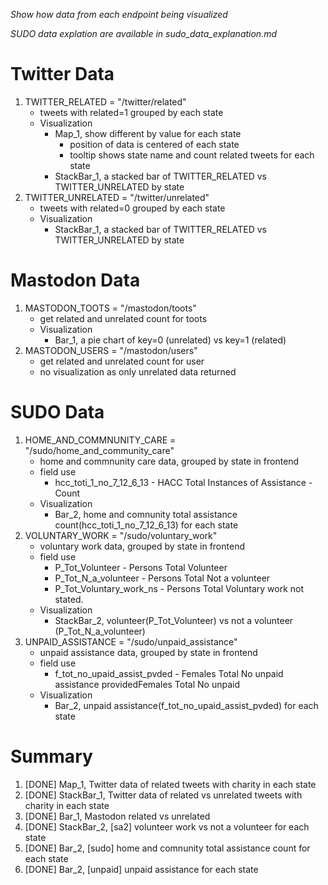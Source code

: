 _Show how data from each endpoint being visualized_

_SUDO data explation are available in sudo_data_explanation.md_

# Twitter Data
1. TWITTER_RELATED = "/twitter/related"
    - tweets with related=1 grouped by each state
    - Visualization
        - Map_1, show different by value for each state
            - position of data is centered of each state
            - tooltip shows state name and count related tweets for each state
        - StackBar_1, a stacked bar of TWITTER_RELATED vs TWITTER_UNRELATED by state
2. TWITTER_UNRELATED = "/twitter/unrelated"
    - tweets with related=0 grouped by each state
    - Visualization
        - StackBar_1, a stacked bar of TWITTER_RELATED vs TWITTER_UNRELATED by state
# Mastodon Data
1. MASTODON_TOOTS = "/mastodon/toots"
    - get related and unrelated count for toots
    -  Visualization
        - Bar_1, a pie chart of key=0 (unrelated) vs key=1 (related)
2. MASTODON_USERS = "/mastodon/users"
    - get related and unrelated count for user
    - no visualization as only unrelated data returned

# SUDO Data
1. HOME_AND_COMMNUNITY_CARE = "/sudo/home_and_community_care"
    - home and commnunity care data, grouped by state in frontend
    - field use
        - hcc_toti_1_no_7_12_6_13 - HACC Total Instances of Assistance - Count
    - Visualization
        - Bar_2, home and comnunity total assistance count(hcc_toti_1_no_7_12_6_13) for each state
2. VOLUNTARY_WORK = "/sudo/voluntary_work"
    - voluntary work data, grouped by state in frontend
    - field use
        - P_Tot_Volunteer - Persons Total Volunteer
        - P_Tot_N_a_volunteer - Persons Total Not a volunteer
        - P_Tot_Voluntary_work_ns - Persons Total Voluntary work not stated.
    - Visualization
        - StackBar_2, volunteer(P_Tot_Volunteer) vs not a volunteer (P_Tot_N_a_volunteer)
3. UNPAID_ASSISTANCE = "/sudo/unpaid_assistance"
    - unpaid assistance data, grouped by state in frontend
    - field use
        - f_tot_no_upaid_assist_pvded - Females Total No unpaid assistance providedFemales Total No unpaid
    - Visualization
        - Bar_2, unpaid assistance(f_tot_no_upaid_assist_pvded) for each state

# Summary
1. [DONE] Map_1, Twitter data of related tweets with charity in each state
2. [DONE] StackBar_1, Twitter data of related vs unrelated tweets with charity in each state
3. [DONE] Bar_1, Mastodon related vs unrelated
4. [DONE] StackBar_2, [sa2] volunteer work vs not a volunteer for each state
5. [DONE] Bar_2, [sudo] home and comnunity total assistance count for each state
6. [DONE] Bar_2, [unpaid] unpaid assistance for each state
